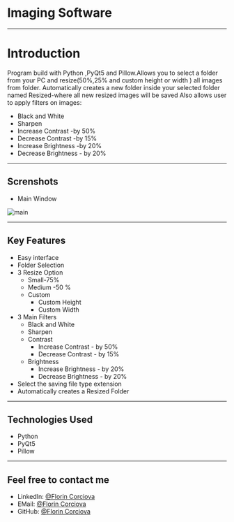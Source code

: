 # Imaging Software
 - - - -
 # Introduction
 
Program build with Python ,PyQt5 and Pillow.Allows you to select a folder from your PC and resize(50%,25% and custom height or width  ) all images from folder.
Automatically creates a new folder inside your selected folder named Resized-where all new resized images will be saved
Also allows user to apply filters on images:
* Black and White
* Sharpen
* Increase Contrast -by 50%
* Decrease Contrast -by 15%
* Increase Brightness -by 20%
* Decrease Brightness - by 20% 


 - - - -
 ## Screnshots
 
 * Main Window
 
 ![main](https://user-images.githubusercontent.com/74854275/193414791-9827c7fe-850c-493e-a502-d0f8538e36bd.jpg)
 
 
 - - - -
  ## Key Features
  * Easy interface
  * Folder Selection
  * 3 Resize Option
    * Small-75%
    * Medium -50 %
    * Custom
      * Custom Height
      * Custom Width
  * 3 Main Filters 
    * Black and White
    * Sharpen
    * Contrast
      * Increase Contrast - by 50%
      * Decrease Contrast - by 15%
    * Brightness
      * Increase Brightness - by 20%
      * Decrease Brightness - by 20%
  * Select the saving file type extension
  * Automatically creates a Resized Folder
  
  
   - - - -
  ## Technologies Used
  
  * Python
  * PyQt5
  * Pillow
  
  
  - - - -
  
  ## Feel free to contact me
  * LinkedIn: [@Florin Corciova](https://www.linkedin.com/in/florin-corciova-0b1513120/) 
  * EMail: [@Florin Corciova](mailto:corciova.f@gmail.com)
  * GitHub: [@Florin Corciova](https://github.com/Stilledood)

  
